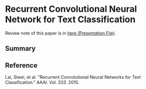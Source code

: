# Recurrent Convolutional Neural Network for Text Classification
Review note of this paper is in [here (Presentation File)](https://1drv.ms/p/s!AllPqyV9kKUrj16s-QyaBHBHg70p).

## Summary


## Reference 
Lai, Siwei, et al. "Recurrent Convolutional Neural Networks for Text Classification." AAAI. Vol. 333. 2015.
